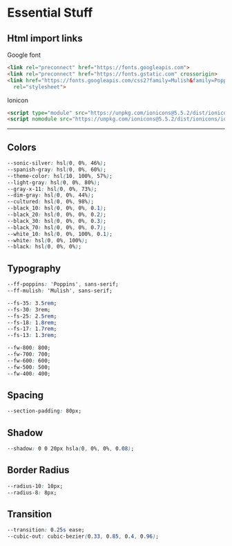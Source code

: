 # Essential Stuff

## Html import links

Google font

``` html
<link rel="preconnect" href="https://fonts.googleapis.com">
<link rel="preconnect" href="https://fonts.gstatic.com" crossorigin>
<link href="https://fonts.googleapis.com/css2?family=Mulish&family=Poppins:wght@400;500;600;700;800&display=swap"
  rel="stylesheet">
```

Ionicon

``` html
<script type="module" src="https://unpkg.com/ionicons@5.5.2/dist/ionicons/ionicons.esm.js"></script>
<script nomodule src="https://unpkg.com/ionicons@5.5.2/dist/ionicons/ionicons.js"></script>
```

---

## Colors

``` css
--sonic-silver: hsl(0, 0%, 46%);
--spanish-gray: hsl(0, 0%, 60%);
--theme-color: hsl(10, 100%, 57%);
--light-gray: hsl(0, 0%, 80%);
--gray-x-11: hsl(0, 0%, 73%);
--dim-gray: hsl(0, 0%, 44%);
--cultured: hsl(0, 0%, 98%);
--black_10: hsl(0, 0%, 0%, 0.1);
--black_20: hsl(0, 0%, 0%, 0.2);
--black_30: hsl(0, 0%, 0%, 0.3);
--black_70: hsl(0, 0%, 0%, 0.7);
--white_10: hsl(0, 0%, 100%, 0.1);
--white: hsl(0, 0%, 100%);
--black: hsl(0, 0%, 0%);
```

## Typography

``` css
--ff-poppins: 'Poppins', sans-serif;
--ff-mulish: 'Mulish', sans-serif;

--fs-35: 3.5rem;
--fs-30: 3rem;
--fs-25: 2.5rem;
--fs-18: 1.8rem;
--fs-17: 1.7rem;
--fs-13: 1.3rem;

--fw-800: 800;
--fw-700: 700;
--fw-600: 600;
--fw-500: 500;
--fw-400: 400;
```

## Spacing

``` css
--section-padding: 80px;
```

## Shadow

``` css
--shadow: 0 0 20px hsla(0, 0%, 0%, 0.08);
```

## Border Radius

``` css
--radius-10: 10px;
--radius-8: 8px;
```

## Transition

``` css
--transition: 0.25s ease;
--cubic-out: cubic-bezier(0.33, 0.85, 0.4, 0.96);
```
